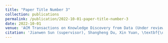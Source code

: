 ```yaml
---
title: "Paper Title Number 3"
collection: publications
permalink: /publication/2022-10-01-paper-title-number-3
date: 2022-10-01
venue: 'ACM Transactions on Knowledge Discovery from Data (Under review)'
citation: 'Jianwen Sun (supervisor), Shangheng Du, Xin Yuan, \textbf{\underline{Jianpeng Zhou*}}, et al. Question Embedding on Weighted Heterogeneous Information Network for Knowledge Tracing[J]. Under review at \textit{ACM Transactions on Knowledge Discovery from Data}.'
---
```




